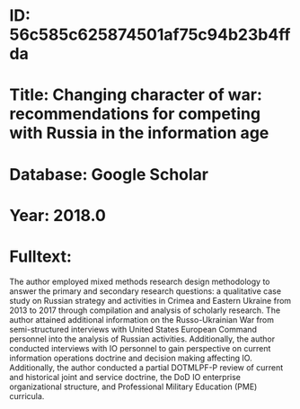 # ID: 56c585c625874501af75c94b23b4ffda
# Title: Changing character of war: recommendations for competing with Russia in the information age
# Database: Google Scholar
# Year: 2018.0
# Fulltext:
The author employed mixed methods research design methodology to answer the primary and secondary research questions: a qualitative case study on Russian strategy and activities in Crimea and Eastern Ukraine from 2013 to 2017 through compilation and analysis of scholarly research.
The author attained additional information on the Russo-Ukrainian War from semi-structured interviews with United States European Command personnel into the analysis of Russian activities.
Additionally, the author conducted interviews with IO personnel to gain perspective on current information operations doctrine and decision making affecting IO.
Additionally, the author conducted a partial DOTMLPF-P review of current and historical joint and service doctrine, the DoD IO enterprise organizational structure, and Professional Military Education (PME) curricula.